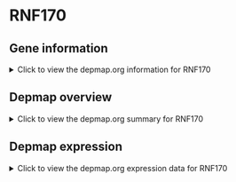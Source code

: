 <h1>RNF170</h1>

<h2>Gene information</h2>
<details>
  <summary>Click to view the depmap.org information for RNF170</summary>
  <iframe src="https://depmap.org/portal/gene/RNF170?tab=about" style="border:none;width:100%;height:800px"></iframe>
</details>

<h2>Depmap overview</h2>
<details>
  <summary>Click to view the depmap.org summary for RNF170</summary>
  <iframe src="https://depmap.org/portal/gene/RNF170?tab=overview" style="border:none;width:100%;height:800px"></iframe>
</details>

<h2>Depmap expression</h2>
<details>
  <summary>Click to view the depmap.org expression data for RNF170</summary>
  <iframe src="https://depmap.org/portal/gene/RNF170?tab=characterization" style="border:none;width:100%;height:800px"></iframe>
</details>


<!--
<h2>Reactome Pathway diagram</h2>
PNAME
-->


